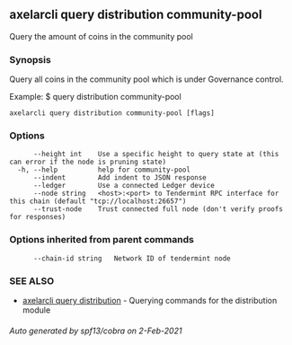 ## axelarcli query distribution community-pool

Query the amount of coins in the community pool

### Synopsis

Query all coins in the community pool which is under Governance control.

Example:
$ <appcli> query distribution community-pool

```
axelarcli query distribution community-pool [flags]
```

### Options

```
      --height int    Use a specific height to query state at (this can error if the node is pruning state)
  -h, --help          help for community-pool
      --indent        Add indent to JSON response
      --ledger        Use a connected Ledger device
      --node string   <host>:<port> to Tendermint RPC interface for this chain (default "tcp://localhost:26657")
      --trust-node    Trust connected full node (don't verify proofs for responses)
```

### Options inherited from parent commands

```
      --chain-id string   Network ID of tendermint node
```

### SEE ALSO

* [axelarcli query distribution](axelarcli_query_distribution.md)	 - Querying commands for the distribution module

###### Auto generated by spf13/cobra on 2-Feb-2021
